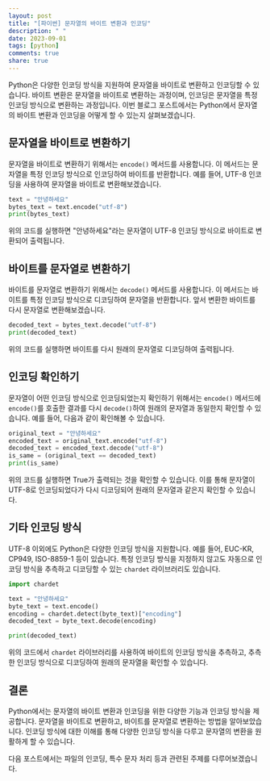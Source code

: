 ```yaml
---
layout: post
title: "[파이썬] 문자열의 바이트 변환과 인코딩"
description: " "
date: 2023-09-01
tags: [python]
comments: true
share: true
---
```


Python은 다양한 인코딩 방식을 지원하여 문자열을 바이트로 변환하고 인코딩할 수 있습니다. 바이트 변환은 문자열을 바이트로 변환하는 과정이며, 인코딩은 문자열을 특정 인코딩 방식으로 변환하는 과정입니다. 이번 블로그 포스트에서는 Python에서 문자열의 바이트 변환과 인코딩을 어떻게 할 수 있는지 살펴보겠습니다.

## 문자열을 바이트로 변환하기

문자열을 바이트로 변환하기 위해서는 `encode()` 메서드를 사용합니다. 이 메서드는 문자열을 특정 인코딩 방식으로 인코딩하여 바이트를 반환합니다. 예를 들어, UTF-8 인코딩을 사용하여 문자열을 바이트로 변환해보겠습니다.

```python
text = "안녕하세요"
bytes_text = text.encode("utf-8")
print(bytes_text)
```

위의 코드를 실행하면 "안녕하세요"라는 문자열이 UTF-8 인코딩 방식으로 바이트로 변환되어 출력됩니다.

## 바이트를 문자열로 변환하기

바이트를 문자열로 변환하기 위해서는 `decode()` 메서드를 사용합니다. 이 메서드는 바이트를 특정 인코딩 방식으로 디코딩하여 문자열을 반환합니다. 앞서 변환한 바이트를 다시 문자열로 변환해보겠습니다.

```python
decoded_text = bytes_text.decode("utf-8")
print(decoded_text)
```

위의 코드를 실행하면 바이트를 다시 원래의 문자열로 디코딩하여 출력됩니다.

## 인코딩 확인하기

문자열이 어떤 인코딩 방식으로 인코딩되었는지 확인하기 위해서는 `encode()` 메서드에 `encode()`를 호출한 결과를 다시 `decode()`하여 원래의 문자열과 동일한지 확인할 수 있습니다. 예를 들어, 다음과 같이 확인해볼 수 있습니다.

```python
original_text = "안녕하세요"
encoded_text = original_text.encode("utf-8")
decoded_text = encoded_text.decode("utf-8")
is_same = (original_text == decoded_text)
print(is_same)
```

위의 코드를 실행하면 True가 출력되는 것을 확인할 수 있습니다. 이를 통해 문자열이 UTF-8로 인코딩되었다가 다시 디코딩되어 원래의 문자열과 같은지 확인할 수 있습니다.

## 기타 인코딩 방식

UTF-8 이외에도 Python은 다양한 인코딩 방식을 지원합니다. 예를 들어, EUC-KR, CP949, ISO-8859-1 등이 있습니다. 특정 인코딩 방식을 지정하지 않고도 자동으로 인코딩 방식을 추측하고 디코딩할 수 있는 `chardet` 라이브러리도 있습니다.

```python
import chardet

text = "안녕하세요"
byte_text = text.encode()
encoding = chardet.detect(byte_text)["encoding"]
decoded_text = byte_text.decode(encoding)

print(decoded_text)
```

위의 코드에서 `chardet` 라이브러리를 사용하여 바이트의 인코딩 방식을 추측하고, 추측한 인코딩 방식으로 디코딩하여 원래의 문자열을 확인할 수 있습니다.

## 결론

Python에서는 문자열의 바이트 변환과 인코딩을 위한 다양한 기능과 인코딩 방식을 제공합니다. 문자열을 바이트로 변환하고, 바이트를 문자열로 변환하는 방법을 알아보았습니다. 인코딩 방식에 대한 이해를 통해 다양한 인코딩 방식을 다루고 문자열의 변환을 원활하게 할 수 있습니다.

다음 포스트에서는 파일의 인코딩, 특수 문자 처리 등과 관련된 주제를 다루어보겠습니다.